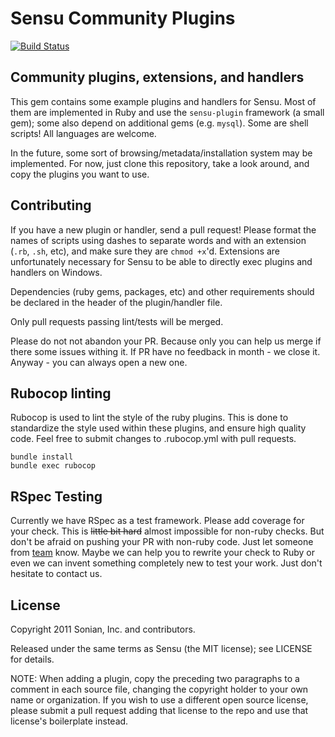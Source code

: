 # Sensu Community Plugins

[![Build Status](https://travis-ci.org/sensu/sensu-community-plugins.png?branch=master)](https://travis-ci.org/sensu/sensu-community-plugins)

## Community plugins, extensions, and handlers

This gem contains some example plugins and handlers for Sensu. Most of
them are implemented in Ruby and use the `sensu-plugin` framework (a
small gem); some also depend on additional gems (e.g. `mysql`). Some
are shell scripts! All languages are welcome.

In the future, some sort of browsing/metadata/installation system may be
implemented. For now, just clone this repository, take a look around,
and copy the plugins you want to use.

## Contributing

If you have a new plugin or handler, send a pull request! Please format
the names of scripts using dashes to separate words and with an
extension (`.rb`, `.sh`, etc), and make sure they are `chmod +x`'d.
Extensions are unfortunately necessary for Sensu to be able to directly
exec plugins and handlers on Windows.

Dependencies (ruby gems, packages, etc) and other requirements should
be declared in the header of the plugin/handler file.

Only pull requests passing lint/tests will be merged.

Please do not not abandon your PR. Because only you can help us merge
if there some issues withing it. If PR have no feedback in month - we 
close it. Anyway - you can always open a new one.

## Rubocop linting

Rubocop is used to lint the style of the ruby plugins. This is done
to standardize the style used within these plugins, and ensure high
quality code.  Feel free to submit changes to .rubocop.yml with
pull requests.


```
bundle install
bundle exec rubocop
```

## RSpec Testing

Currently we have RSpec as a test framework. Please add coverage for your check.
This is ~~little bit hard~~ almost impossible for non-ruby checks. But don't be afraid on pushing your PR with non-ruby code. Just let someone from [team](https://github.com/sensu?tab=members) know. Maybe we can help you to rewrite your check to Ruby or even we can invent something completely new to test your work. Just don't hesitate to contact us.


## License

Copyright 2011 Sonian, Inc. and contributors.

Released under the same terms as Sensu (the MIT license); see LICENSE
for details.

NOTE: When adding a plugin, copy the preceding two paragraphs to a
comment in each source file, changing the copyright holder to your own
name or organization. If you wish to use a different open source
license, please submit a pull request adding that license to the repo
and use that license's boilerplate instead.
